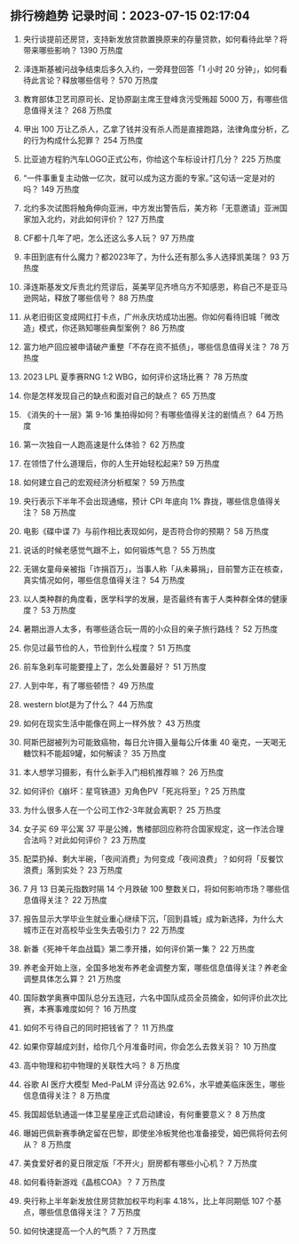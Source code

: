 
## 排行榜趋势 记录时间：2023-07-15 02:17:04
  
  1. 央行谈提前还房贷，支持新发放贷款置换原来的存量贷款，如何看待此举？将带来哪些影响？ 1390 万热度
    
  2. 泽连斯基被问战争结束后多久入约，一旁拜登回答「1 小时 20 分钟」，如何看待此言论？释放哪些信号？ 570 万热度
    
  3. 教育部体卫艺司原司长、足协原副主席王登峰贪污受贿超 5000 万，有哪些信息值得关注？ 268 万热度
    
  4. 甲出 100 万让乙杀人，乙拿了钱并没有杀人而是直接跑路，法律角度分析，乙的行为构成什么犯罪？ 254 万热度
    
  5. 比亚迪方程豹汽车LOGO正式公布，你给这个车标设计打几分？ 225 万热度
    
  6. “一件事重复主动做一亿次，就可以成为这方面的专家。”这句话一定是对的吗？ 149 万热度
    
  7. 北约多次试图将触角伸向亚洲，中方发出警告后，美方称「无意邀请」亚洲国家加入北约，对此如何评价？ 127 万热度
    
  8. CF都十几年了吧，怎么还这么多人玩？ 97 万热度
    
  9. 丰田到底有什么魔力？都2023年了，为什么还有那么多人选择凯美瑞？ 93 万热度
    
  10. 泽连斯基发文斥责北约荒谬后，英美罕见齐喷乌方不知感恩，称自己不是亚马逊网站，释放了哪些信号？ 88 万热度
    
  11. 从老旧街区变成网红打卡点，广州永庆坊成功出圈。你如何看待旧城「微改造」模式，你还熟知哪些典型案例？ 86 万热度
    
  12. 富力地产回应被申请破产重整「不存在资不抵债」，哪些信息值得关注？ 78 万热度
    
  13. 2023 LPL 夏季赛RNG 1:2 WBG，如何评价这场比赛？ 78 万热度
    
  14. 你是怎样发现自己的缺点和面对自己的缺点？ 65 万热度
    
  15. 《消失的十一层》第 9-16 集拍得如何？有哪些值得关注的剧情点？ 64 万热度
    
  16. 第一次独自一人跑高速是什么体验？ 62 万热度
    
  17. 在领悟了什么道理后，你的人生开始轻松起来? 59 万热度
    
  18. 如何建立自己的宏观经济分析框架？ 59 万热度
    
  19. 央行表示下半年不会出现通缩，预计 CPI 年底向 1% 靠拢，哪些信息值得关注？ 58 万热度
    
  20. 电影《碟中谍 7》与前作相比表现如何，是否符合你的预期？ 58 万热度
    
  21. 说话的时候老感觉气跟不上，如何锻炼气息？ 55 万热度
    
  22. 无锡女童母亲被指「诈捐百万」，当事人称「从未募捐」，目前警方正在核查，真实情况如何，哪些信息值得关注？ 54 万热度
    
  23. 以人类种群的角度看，医学科学的发展，是否最终有害于人类种群全体的健康度？ 53 万热度
    
  24. 暑期出游人太多，有哪些适合玩一周的小众目的亲子旅行路线？ 52 万热度
    
  25. 你见过最节俭的人，节俭到什么程度？ 51 万热度
    
  26. 前车急刹车可能要撞上了，怎么处置最好？ 51 万热度
    
  27. 人到中年，有了哪些顿悟？ 49 万热度
    
  28. western blot是为了什么？ 44 万热度
    
  29. 如何在现实生活中能像在网上一样外放？ 43 万热度
    
  30. 阿斯巴甜被列为可能致癌物，每日允许摄入量每公斤体重 40 毫克，一天喝无糖饮料不能超9罐，如何解读？ 35 万热度
    
  31. 本人想学习摄影，有什么新手入门相机推荐嘛？ 26 万热度
    
  32. 如何评价《崩坏：星穹铁道》刃角色PV「死兆将至」? 25 万热度
    
  33. 为什么很多人在一个公司工作2-3年就会离职？ 25 万热度
    
  34. 女子买 69 平公寓 37 平是公摊，售楼部回应称符合国家规定，这一作法合理合法吗？对此如何评价？ 23 万热度
    
  35. 配菜扔掉、剩大半碗，「夜间消费」为何变成「夜间浪费」？如何将「反餐饮浪费」落到实处？ 23 万热度
    
  36. 7 月 13 日美元指数时隔 14 个月跌破 100 整数关口，将如何影响市场？哪些信息值得关注？ 22 万热度
    
  37. 报告显示大学毕业生就业重心继续下沉，「回到县城」成为新选择，为什么大城市正在对高校毕业生失去吸引力？ 22 万热度
    
  38. 新番《死神千年血战篇》第二季开播，如何评价第一集？ 22 万热度
    
  39. 养老金开始上涨，全国多地发布养老金调整方案，哪些信息值得关注？养老金调整具体怎么算？ 21 万热度
    
  40. 国际数学奥赛中国队总分五连冠，六名中国队成员全员摘金，如何评价此次比赛，本赛事难度如何？ 16 万热度
    
  41. 如何不亏待自己的同时把钱省了？ 11 万热度
    
  42. 如果你穿越成刘封，给你几个月准备时间，你会怎么去救关羽？ 10 万热度
    
  43. 高中物理和初中物理的关联性大吗？ 8 万热度
    
  44. 谷歌 AI 医疗大模型 Med-PaLM 评分高达 92.6%，水平媲美临床医生，哪些信息值得关注？ 8 万热度
    
  45. 我国超低轨通遥一体卫星星座正式启动建设，有何重要意义？ 8 万热度
    
  46. 曝姆巴佩新赛季确定留在巴黎，即使坐冷板凳他也准备接受，姆巴佩将何去何从？ 8 万热度
    
  47. 美食爱好者的夏日限定版「不开火」厨房都有哪些小心机？ 7 万热度
    
  48. 如何看待新游戏《晶核COA》？ 7 万热度
    
  49. 央行称上半年新发放住房贷款加权平均利率 4.18%，比上年同期低 107 个基点，哪些信息值得关注？ 7 万热度
    
  50. 如何快速提高一个人的气质？ 7 万热度
    